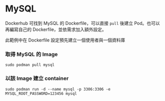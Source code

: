 # MySQL

Dockerhub 可找到 MySQL 的 Dockerfile，可以直接 `pull` 後建立 Pod。也可以再編寫自己的 Dockerfile，並依需求加入額外設定。

此範例中在 Dockerfile 設定預先建立一個使用者與一個資料庫

### 取得 MySQL 的 Image 

```
sudo podman pull mysql
```

### 以該 Image 建立 container

```
sudo podman run -d --name mysql -p 3306:3306 -e MYSQL_ROOT_PASSWORD=123456 mysql
```
